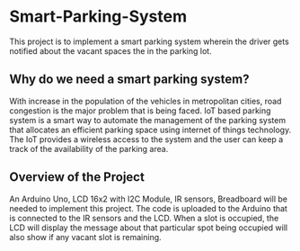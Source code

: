 # Smart-Parking-System
This project is to implement a smart parking system wherein the driver gets notified about the vacant spaces the in the parking lot.

## Why do we need a smart parking system?
With increase in the population of the vehicles in metropolitan cities, road congestion is the major problem that is being faced.
IoT based parking system is a smart way to automate the management of the parking system that allocates an efficient parking space using internet of things technology.
The IoT provides a wireless access to the system and the user can keep a track of the availability of the parking area.

## Overview of the Project
An Arduino Uno, LCD 16x2 with I2C Module, IR sensors, Breadboard will be needed to implement this project. 
The code is uploaded to the Arduino that is connected to the IR sensors and the LCD. When a slot is occupied, the LCD will display the message about that particular spot being occupied will also show if any vacant slot is remaining.
